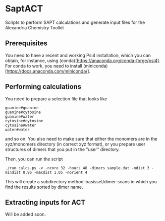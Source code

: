 # SaptACT
Scripts to perform SAPT calculations and generate input files for the Alexandria Chemistry Toolkit

## Prerequisites
You need to have a recent and working Psi4 installation, which you can obtain, for instance, using
(conda)[https://anaconda.org/conda-forge/psi4]. For conda to work, you need to install 
(miniconda)[https://docs.anaconda.com/miniconda/].

## Performing calculations
You need to prepare a selection file that looks like
```
guanine#guanine
guanine#cytosine
guanine#water
cytosine#cytosine
cytosine#water
water#water
```
and so on. You also need to make sure that either the monomers are in the xyz/monomers directory
(in correct xyz format), or you prepare user structures of dimers that you put in the "user" directory.

Then, you can run the script
```
./run_calcs.py -v -ncore 32 -hours 48 -dimers sample.dat -ndist 3 -mindist 0.95 -maxdist 1.05 -norient 4 
```
This will create a subdirectory method-basisset/dimer-scans in which you find the results sorted by
dimer name.

## Extracting inputs for ACT
Will be added soon.
